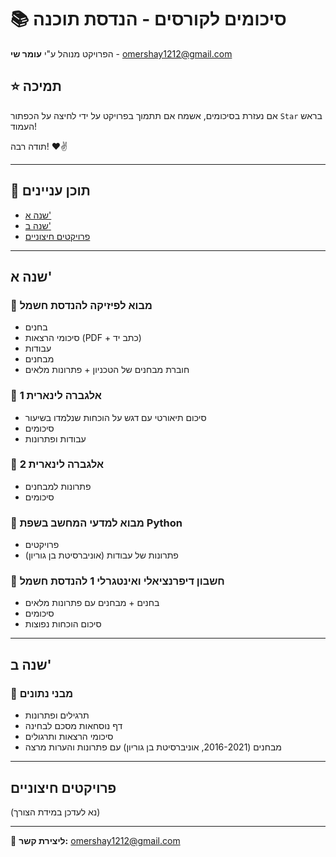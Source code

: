 # 📚 סיכומים לקורסים - הנדסת תוכנה

הפרויקט מנוהל ע"י **עומר שי** - [omershay1212@gmail.com](mailto:omershay1212@gmail.com)

## ⭐ תמיכה
אם נעזרת בסיכומים, אשמח אם תתמוך בפרויקט על ידי לחיצה על הכפתור `Star` בראש העמוד! 

תודה רבה! ❤️✌️

---

## 📖 תוכן עניינים

- [שנה א'](#שנה-א)
- [שנה ב'](#שנה-ב)
- [פרויקטים חיצוניים](#פרויקטים-חיצוניים)

---

## שנה א'

### 📌 מבוא לפיזיקה להנדסת חשמל
- בחנים
- סיכומי הרצאות (PDF + כתב יד)
- עבודות
- מבחנים
- חוברת מבחנים של הטכניון + פתרונות מלאים

### 📌 אלגברה לינארית 1
- סיכום תיאורטי עם דגש על הוכחות שנלמדו בשיעור
- סיכומים
- עבודות ופתרונות

### 📌 אלגברה לינארית 2
- פתרונות למבחנים
- סיכומים

### 📌 מבוא למדעי המחשב בשפת Python
- פרויקטים
- פתרונות של עבודות (אוניברסיטת בן גוריון)

### 📌 חשבון דיפרנציאלי ואינטגרלי 1 להנדסת חשמל
- בחנים + מבחנים עם פתרונות מלאים
- סיכומים
- סיכום הוכחות נפוצות

---

## שנה ב'

### 📌 מבני נתונים
- תרגילים ופתרונות
- דף נוסחאות מסכם לבחינה
- סיכומי הרצאות ותרגולים
- מבחנים (2016-2021, אוניברסיטת בן גוריון) עם פתרונות והערות מרצה

---

## פרויקטים חיצוניים

(נא לעדכן במידת הצורך)

---

📩 **ליצירת קשר:** [omershay1212@gmail.com](mailto:omershay1212@gmail.com)
